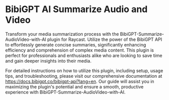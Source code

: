 # BibiGPT AI Summarize Audio and Video
Transform your media summarization process with the BibiGPT-Summarize-AudioVideo-with-AI plugin for Raycast. Utilize the power of the BibiGPT API to effortlessly generate concise summaries, significantly enhancing efficiency and comprehension of complex media content. This plugin is perfect for professionals and enthusiasts alike who are looking to save time and gain deeper insights into their media.

For detailed instructions on how to utilize this plugin, including setup, usage tips, and troubleshooting, please visit our comprehensive documentation at https://docs.bibigpt.co/bibigpt-api?lang=en. Our guide will assist you in maximizing the plugin's potential and ensure a smooth, productive experience with BibiGPT-Summarize-AudioVideo-with-AI.
